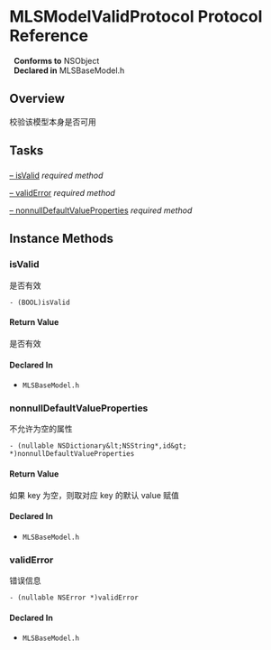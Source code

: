 # MLSModelValidProtocol Protocol Reference

&nbsp;&nbsp;**Conforms to** NSObject  
&nbsp;&nbsp;**Declared in** MLSBaseModel.h  

## Overview

校验该模型本身是否可用

## Tasks

### 

[&ndash;&nbsp;isValid](#//api/name/isValid)  *required method*

[&ndash;&nbsp;validError](#//api/name/validError)  *required method*

[&ndash;&nbsp;nonnullDefaultValueProperties](#//api/name/nonnullDefaultValueProperties)  *required method*

<a title="Instance Methods" name="instance_methods"></a>
## Instance Methods

<a name="//api/name/isValid" title="isValid"></a>
### isValid

是否有效

`- (BOOL)isValid`

#### Return Value
是否有效

#### Declared In
* `MLSBaseModel.h`

<a name="//api/name/nonnullDefaultValueProperties" title="nonnullDefaultValueProperties"></a>
### nonnullDefaultValueProperties

不允许为空的属性

`- (nullable NSDictionary&lt;NSString*,id&gt; *)nonnullDefaultValueProperties`

#### Return Value
如果 key 为空，则取对应 key 的默认 value 赋值

#### Declared In
* `MLSBaseModel.h`

<a name="//api/name/validError" title="validError"></a>
### validError

错误信息

`- (nullable NSError *)validError`

#### Declared In
* `MLSBaseModel.h`

